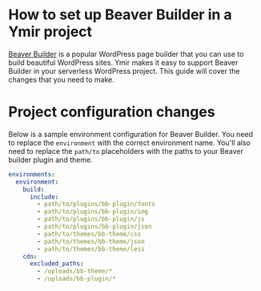 # How to set up Beaver Builder in a Ymir project

[Beaver Builder][1] is a popular WordPress page builder that you can use to build beautiful WordPress sites. Ymir makes it easy to support Beaver Builder in your serverless WordPress project. This guide will cover the changes that you need to make.

# Project configuration changes

Below is a sample environment configuration for Beaver Builder. You need to replace the `environment` with the correct environment name. You'll also need to replace the `path/to` placeholders with the paths to your Beaver builder plugin and theme.

```yml
environments:
  environment:
    build:
      include:
        - path/to/plugins/bb-plugin/fonts
        - path/to/plugins/bb-plugin/img
        - path/to/plugins/bb-plugin/js
        - path/to/plugins/bb-plugin/json
        - path/to/themes/bb-theme/css
        - path/to/themes/bb-theme/json
        - path/to/themes/bb-theme/less
    cdn:
      excluded_paths:
        - /uploads/bb-theme/*
        - /uploads/bb-plugin/*
```

[1]: https://www.wpbeaverbuilder.com/
